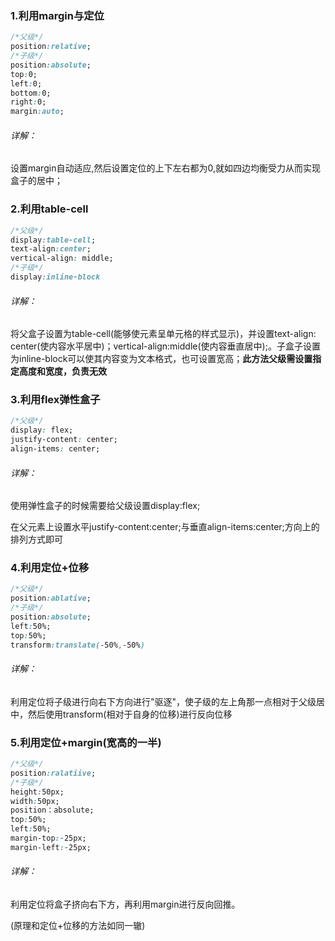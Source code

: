 ### 1.利用margin与定位

```css
/*父级*/
position:relative;
/*子级*/
position:absolute;
top:0;
left:0;
bottom:0;
right:0;
margin:auto;
```

###### 详解：

设置margin自动适应,然后设置定位的上下左右都为0,就如四边均衡受力从而实现盒子的居中；

### 2.利用table-cell

```css
/*父级*/
display:table-cell;
text-align:center;
vertical-align: middle;
/*子级*/
display:inline-block
```

###### 详解：

将父盒子设置为table-cell(能够使元素呈单元格的样式显示)，并设置text-align: center(使内容水平居中)；vertical-align:middle(使内容垂直居中);。子盒子设置为inline-block可以使其内容变为文本格式，也可设置宽高；**此方法父级需设置指定高度和宽度，负责无效**

### 3.利用flex弹性盒子

```css
/*父级*/
display: flex;
justify-content: center;
align-items: center;
```

###### 详解：

 使用弹性盒子的时候需要给父级设置display:flex;

在父元素上设置水平justify-content:center;与垂直align-items:center;方向上的排列方式即可

### 4.利用定位+位移

```css
/*父级*/
position:ablative;
/*子级*/
position:absolute;
left:50%;
top:50%;
transform:translate(-50%,-50%)
```

###### 详解：

利用定位将子级进行向右下方向进行"驱逐"，使子级的左上角那一点相对于父级居中，然后使用transform(相对于自身的位移)进行反向位移

### 5.利用定位+margin(宽高的一半)

```css
/*父级*/
position:ralatiive;
/*子级*/
height:50px;
width:50px;
position：absolute;
top:50%;
left:50%;
margin-top:-25px;
margin-left:-25px;
```

###### 详解：

利用定位将盒子挤向右下方，再利用margin进行反向回推。

(原理和定位+位移的方法如同一辙)